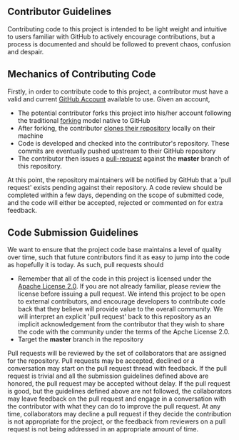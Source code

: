 ## Contributor Guidelines

Contributing code to this project is intended to be light weight and intuitive to users familiar with GitHub to actively encourage contributions, but a process is documented and should be followed to prevent chaos, confusion and despair.  

## Mechanics of Contributing Code
Firstly, in order to contribute code to this project, a contributor must have a valid and current [GitHub Account](https://help.github.com/articles/set-up-git) available to use.  Given an account,
* The potential contributor forks this project into his/her account following the traditional [forking](https://help.github.com/articles/fork-a-repo) model native to GitHub
* After forking, the contributor [clones their repository](https://help.github.com/articles/create-a-repo) locally on their machine
* Code is developed and checked into the contributor's repository.  These commits are eventually pushed upstream to their GitHub repository
* The contributor then issues a [pull-request](https://help.github.com/articles/using-pull-requests) against the **master** branch of this repository.

At this point, the repository maintainers will be notified by GitHub that a 'pull request' exists pending against their repository.  A code review should be completed within a few days, depending on the scope of submitted code, and the code will either be accepted, rejected or commented on for extra feedback.

## Code Submission Guidelines
We want to ensure that the project code base maintains a level of quality over time, such that future contributors find it as easy to jump into the code as hopefully it is today.  As such, pull requests should
* Remember that all of the code in this project is licensed under the [Apache License 2.0](http://www.apache.org/licenses/LICENSE-2.0). If you are not already familiar, please review the license before issuing a pull request.  We intend this project to be open to external contributors, and encourage developers to contribute code back that they believe will provide value to the overall community.  We will interpret an explicit 'pull request' back to this repository as an implicit acknowledgement from the contributor that they wish to share the code with the community under the terms of the Apche License 2.0.
* Target the **master** branch in the repository

Pull requests will be reviewed by the set of collaborators that are assigned for the repository. Pull requests may be accepted, declined or a conversation may start on the pull request thread with feedback. If the pull request is trivial and all the submission guidelines defined above are honored, the pull request may be accepted without delay. If the pull request is good, but the guidelines defined above are not followed, the collaborators may leave feedback on the pull request and engage in a conversation with the contributor with what they can do to improve the pull request.  At any time, collaborators may decline a pull request if they decide the contribution is not appropriate for the project, or the feedback from reviewers on a pull request is not being addressed in an appropriate amount of time.